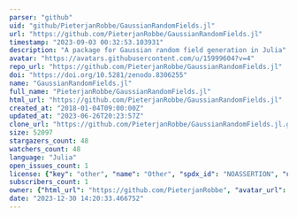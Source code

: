 ```yaml
---
parser: "github"
uid: "github/PieterjanRobbe/GaussianRandomFields.jl"
url: "https://github.com/PieterjanRobbe/GaussianRandomFields.jl"
timestamp: "2023-09-03 00:32:53.103931"
description: "A package for Gaussian random field generation in Julia"
avatar: "https://avatars.githubusercontent.com/u/15999604?v=4"
repo_url: "https://github.com/PieterjanRobbe/GaussianRandomFields.jl"
doi: "https://doi.org/10.5281/zenodo.8306255"
name: "GaussianRandomFields.jl"
full_name: "PieterjanRobbe/GaussianRandomFields.jl"
html_url: "https://github.com/PieterjanRobbe/GaussianRandomFields.jl"
created_at: "2018-01-04T09:00:00Z"
updated_at: "2023-06-26T20:23:57Z"
clone_url: "https://github.com/PieterjanRobbe/GaussianRandomFields.jl.git"
size: 52097
stargazers_count: 48
watchers_count: 48
language: "Julia"
open_issues_count: 1
license: {"key": "other", "name": "Other", "spdx_id": "NOASSERTION", "url": null, "node_id": "MDc6TGljZW5zZTA="}
subscribers_count: 1
owner: {"html_url": "https://github.com/PieterjanRobbe", "avatar_url": "https://avatars.githubusercontent.com/u/15999604?v=4", "login": "PieterjanRobbe", "type": "User"}
date: "2023-12-30 14:20:33.466752"
---
```

